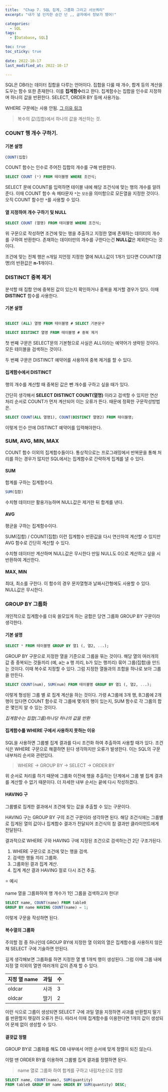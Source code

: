 ```yaml
---
title:  "Chap 7. SQL 집계, 그룹화 그리고 서브쿼리" 
excerpt: "내가 널 인지한 순간 넌 ,, 글자에서 정보가 됐어!"

categories:
  - SQL
tags:
  - [Database, SQL]

toc: true
toc_sticky: true
 
date: 2022-10-17
last_modified_at: 2022-10-17

---
```


SQL은 DB라는 데이터 집합을 다루는 언어이다. 집합을 다룰 때 개수, 합계 등의 계산을 도우는 함수 또한 존재한다. 이를 **집계함수**라고 한다. 집계함수는 집합을 인수로 지정하며 하나의 값을 반환한다. SELECT, ORDER BY 등에 사용가능. 

WHERE 구문에는 사용 안됨. [그 이유 링크](https://heoni00.github.io/sql/mysql06/#집계함수를-where-구에서-사용하지-못하는-이유)

> 복수의 값(집합)에서 하나의 값을 계산하는 것. 

### COUNT 행 개수 구하기. 

#### 기본 설명

```sql
COUNT(집합)
```

COUNT 함수는 인수로 주어진 집합의 개수를 구해 반환한다. 

```sql
SELECT COUNT (*) FROM 테이블명 WHERE 조건식;
```

SELECT 문에 COUNT를 입력하면 테이블 내에 해당 조건식에 맞는 행의 개수를 알려준다. 이때 COUNT 함수 속 메타문자 `*`는 `모든`을 의미함으로 모든열을 지정한 것이다. 오직 COUNT 함수만 `*`를 사용할 수 있다. 

#### 열 지정하여 개수 구하기 및 NULL

```sql
SELECT COUNT (열명) FROM 테이블명 WHERE 조건식;
```

위 구문으로 작성하면 조건에 맞는 행을 추출하고 지정한 열에 존재하는 데이터의 개수를 구하여 반환한다. 존재하는 데이터만의 개수를 구한다는건 **NULL값**은 제외한다는 것이다. 

조건에 맞는 전체 행은 n개일 지언정 지정한 열에 NULL값이 1개가 있다면 COUNT(열명)의 반환값은 **n-1**개이다. 

### DISTINCT 중복 제거

분석할 때 집합 안에 중복된 값이 있는지 확인하거나 중복을 제거할 경우가 있다. 이때 **DISTINCT** 함수를 사용한다. 


#### 기본 설명 
   
```sql

SELECT (ALL) 열명 FROM 테이블명 # SELECT 기본문구 

SELECT DISTINCT 열명 FROM 테이블명 # 중복 제거 

```

첫 번째 구문은 SELECT문의 기본형으로 사실은 ALL이라는 예약어가 생략된 것이다. 모든 테이블을 검색하는 것이다. 

두 번째 구문은 DISTINCT 예약어를 사용하여 중복 제거를 할 수 있다. 

#### 집계함수에서 DISTINCT

행의 개수를 계산할 때 중복된 값은 뺀 개수를 구하고 싶을 때가 있다. 

간단히 생각해서 **SELECT DISTINCT COUNT(열명)** 이라고 검색할 수 있지만 연산 처리 순서로 COUNT가 먼저 계산되어 이는 오류가 뜬다. 때문에 정확한 구문작성방법은. 

```sql
SELECT COUNT(ALL 열명1), COUNT(DISTINCT 열명2) FROM 테이블명;
```

이렇게 인수 안에 DISTINCT 예약어를 입력해야한다. 

### SUM, AVG, MIN, MAX

COUNT 함수 이외의 집계함수들이다. 통상적으로는 프로그래밍에서 반복문을 통해 처리를 하는 경우가 많지만 SQL에서는 집계함수로 간략하게 집계를 낼 수 있다. 

#### SUM 

합계를 구하는 집계함수다. 

```sql
SUM(집합)
```

수치형 데이터만 활용가능하며 NULL값은 제거한 뒤 합계를 낸다. 

#### AVG 

평균을 구하는 집계함수이다. 

SUM(집합) / COUNT(집합) 이런 집계함수 반환값을 다시 연산하여 계산할 수 있지만 AVG 함수로 간단히 계산할 수 있다. 

수치형 데이터만 계산하며 NULL값은 무시한다 만일 NULL도 0으로 계산하고 싶을 시 반환하여 계산한다. 

#### MAX, MIN 

최대, 최소를 구한다. 이 함수의 경우 문자열형과 날짜시간형에도 사용할 수 있다. NULL값은 무시한다. 

### GROUP BY 그룹화

개인적으로 집계함수를 더욱 쓸모있게 하는 궁합은 당연 그룹화 GROUP BY 구문이라 생각한다.   

#### 기본 설명

```sql
SELECT * FROM 테이블명 GROUP BY 열1 (, 열2, ...);
```

GROUP BY 구문으로 지정한 열을 기준으로 그룹을 묶는 것이다. 해당 열의 여러개의 값 중 중복되는 것들끼리 (예, a는 a 행 끼리, b가 있는 행끼리) 묶어 그룹(집합)을 만드는 것이다. 이때 복수로 지정할 수 있다. 그럼 지정한 열들과의 조합을 하나로 보아 그룹을 만든다. 

```sql
SELECT COUNT(num), SUM(num) FROM 테이블명 GROUP BY 열1 (, 열2, ...);
```

이렇게 형성된 그룹 별 로 집계 계산을 하는 것이다. 가령 A그룹에 3개 행, B그룹에 2개 행이 있다면 COUNT 함수로 각 그룹에 몇개의 행이 있는지, SUM 함수로 각 그룹의 합은 몇인지 알 수 있는 것이다. 

*집계함수는 집합(그룹)하나당 하나의 값을 반환*

#### 집계함수를 WHERE 구에서 사용하지 못하는 이유

SQL을 사용하면 그룹별 집계 결과를 다시 조건화 하여 추출하여 사용할 때가 있다. 조건식은 WHERE 구문으로 해결하면 된다 생각하지만 오류가 발생한다. 이는 SQL의 구문 내부처리 순서와 관련있다. 

> WHERE $\to$ GROUP BY $\to$ SELECT $\to$ ORDER BY

위 순서로 처리를 하기 때문에 그룹화 이전에 행을 추출하는 단계에서 그룹 별 집계 결과를 계산할 수 없기 때문이다. 더 자세한 내부 순서는 끝에 다시 작성하겠다. 

#### HAVING 구 

그룹별로 집계한 결과에서 조건에 맞는 값을 추출할 수 있는 구문이다. 

HAVING 구는 GROUP BY 구의 조건 구문이라 생각하면 된다. 해당 조건식에는 그룹별로 집계된 열의 값이나 집계함수 결과가 전달되어 조건식의 참 결과만 클라이언트에게 전달된다. 

결과적으로 WHERE 구와 HAVING 구에 지정된 조건으로 검색하는건 2단 구조가된다. 

1. WHERE 구문으로 조건에 맞는 행을 검색.
2. 검색한 행들 끼리 그룹화. 
3. 그룹화된 결과 집계 계산.
4. 집계 계산 결과 HAVING 절로 다시 조건 추출.

⭐️ 예시 

name 열을 그룹화하여 행 개수가 1인 그룹을 검색하고자 한다! 

```sql
SELECT name, COUNT(name) FROM table0 
GROUP BY name HAVING COUNT(name) = 1;
```

이렇게 구문을 작성하면 된다. 

#### 복수열의 그룹화

주의할 점 중 하나인데 GROUP BY에 지정한 열 이외의 열은 집계함수를 사용하지 않은 채 SELECT 구에 기술하면 안된다. 

깊게 생각해보면 그룹화를 하면 지정한 열 별 1개씩 행이 생성된다. 그럼 이때 그룹 내에 지정 열 이외의 열엔 여러개의 값이 존재 할 수 있다. 

| 지정 열 name | 과일 | 수|
| - | -| - |
| oldcar | 사과 | 3 |
| oldcar | 딸기 | 2 |

이런 식으로 그룹이 생성되면 SELECT 구에 과일 열을 지정하면 사과를 반환할지 딸기를 반환할지 헷갈려 오류가 뜬다. 따라서 이때 집계함수를 이용한다면 1개의 값이 생성되어 문제 없이 생성할 수 있다. 

#### 결괏값 정렬

GROUP BY로 그룹화를 해도 DB 내부에서 어떤 순서에 맞게 정렬이 되진 않는다. 

이럴 땐 ORDER BY를 이용하여 그룹별 집계 결과를 정렬하면 된다. 

> name 열로 그룹화 하여 합계를 구하고 내림차순으로 정렬

```sql
SELECT name, COUNT(name), SUM(quantity)
FROM table0 GROUP BY name ORDER BY SUM(quantity) DESC; 
```

